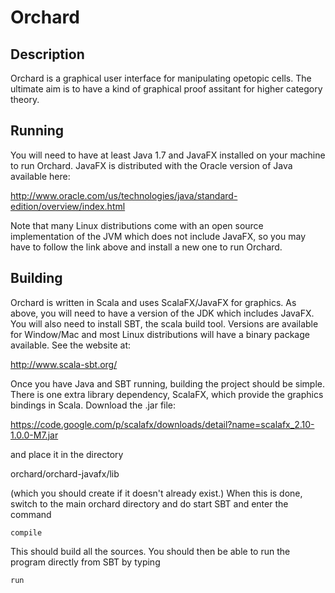 # Orchard 

## Description

Orchard is a graphical user interface for manipulating opetopic cells.  The ultimate
aim is to have a kind of graphical proof assitant for higher category theory.

## Running

You will need to have at least Java 1.7 and JavaFX installed on your machine to run
Orchard.  JavaFX is distributed with the Oracle version of Java available here:

http://www.oracle.com/us/technologies/java/standard-edition/overview/index.html

Note that many Linux distributions come with an open source implementation of the
JVM which does not include JavaFX, so you may have to follow the link above and install
a new one to run Orchard.

## Building

Orchard is written in Scala and uses ScalaFX/JavaFX for graphics.  As above, you will
need to have a version of the JDK which includes JavaFX.  You will also need to install
SBT, the scala build tool.  Versions are available for Window/Mac and most Linux
distributions will have a binary package available.  See the website at:

http://www.scala-sbt.org/

Once you have Java and SBT running, building the project should be simple.  There is one
extra library dependency, ScalaFX, which provide the graphics bindings in Scala.  Download
the .jar file:

https://code.google.com/p/scalafx/downloads/detail?name=scalafx_2.10-1.0.0-M7.jar

and place it in the directory

orchard/orchard-javafx/lib

(which you should create if it doesn't already exist.)  When this is done, switch to the
main orchard directory and do start SBT and enter the command

`compile`

This should build all the sources.  You should then be able to run the program directly
from SBT by typing 

`run`













